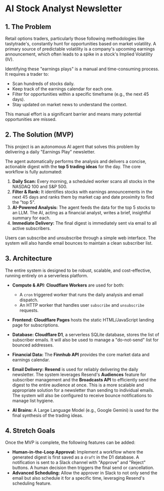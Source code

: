 # AI Stock Analyst Newsletter

## 1. The Problem

Retail options traders, particularly those following methodologies like tastytrade's, constantly hunt for opportunities based on market volatility. A primary source of predictable volatility is a company's upcoming earnings announcement, which often leads to a spike in a stock's Implied Volatility (IV).

Identifying these "earnings plays" is a manual and time-consuming process. It requires a trader to:
-   Scan hundreds of stocks daily.
-   Keep track of the earnings calendar for each one.
-   Filter for opportunities within a specific timeframe (e.g., the next 45 days).
-   Stay updated on market news to understand the context.

This manual effort is a significant barrier and means many potential opportunities are missed.

## 2. The Solution (MVP)

This project is an autonomous AI agent that solves this problem by delivering a daily "Earnings Play" newsletter.

The agent automatically performs the analysis and delivers a concise, actionable digest with the **top 5 trading ideas** for the day. The core workflow is fully automated:

1.  **Daily Scan:** Every morning, a scheduled worker scans all stocks in the NASDAQ 100 and S&P 500.
2.  **Filter & Rank:** It identifies stocks with earnings announcements in the next 45 days and ranks them by market cap and date proximity to find the "top 5".
3.  **AI-Powered Analysis:** The agent feeds the data for the top 5 stocks to an LLM. The AI, acting as a financial analyst, writes a brief, insightful summary for each.
4.  **Immediate Delivery:** The final digest is immediately sent via email to all active subscribers.

Users can subscribe and unsubscribe through a simple web interface. The system will also handle email bounces to maintain a clean subscriber list.

## 3. Architecture

The entire system is designed to be robust, scalable, and cost-effective, running entirely on a serverless platform.

-   **Compute & API:** **Cloudflare Workers** are used for both:
    -   A `cron` triggered worker that runs the daily analysis and email dispatch.
    -   An HTTP worker that handles user `subscribe` and `unsubscribe` requests.

-   **Frontend:** **Cloudflare Pages** hosts the static HTML/JavaScript landing page for subscriptions.

-   **Database:** **Cloudflare D1**, a serverless SQLite database, stores the list of subscriber emails. It will also be used to manage a "do-not-send" list for bounced addresses.

-   **Financial Data:** The **Finnhub API** provides the core market data and earnings calendar.

-   **Email Delivery:** **Resend** is used for reliably delivering the daily newsletter. The system leverages Resend's **Audiences** feature for subscriber management and the **Broadcasts API** to efficiently send the digest to the entire audience at once. This is a more scalable and appropriate solution for a newsletter than sending to individual emails. The system will also be configured to receive bounce notifications to manage list hygiene.

-   **AI Brains:** A Large Language Model (e.g., Google Gemini) is used for the final synthesis of the trading ideas.

## 4. Stretch Goals

Once the MVP is complete, the following features can be added:

-   **Human-in-the-Loop Approval:** Implement a workflow where the generated digest is first saved as a `draft` in the D1 database. A notification is sent to a Slack channel with "Approve" and "Reject" buttons. A human decision then triggers the final send or cancellation.
-   **Advanced Scheduling:** Allow the approver in Slack to not only send the email but also schedule it for a specific time, leveraging Resend's scheduling feature.
